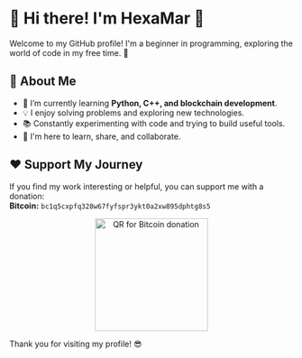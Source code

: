 # 👋 Hi there! I'm HexaMar 🚀

Welcome to my GitHub profile! I'm a beginner in programming, exploring the world of code in my free time. 🚀

## 🔧 About Me
- 🌱 I’m currently learning **Python, C++, and blockchain development**.
- 💡 I enjoy solving problems and exploring new technologies.
- 📚 Constantly experimenting with code and trying to build useful tools.
- 🚀 I'm here to learn, share, and collaborate.

## ❤️ Support My Journey
If you find my work interesting or helpful, you can support me with a donation:  
**Bitcoin:** `bc1q5cxpfq328w67fyfspr3ykt0a2xw895dphtg8s5`  

<p align="center">
  <img src="[https://raw.githubusercontent.com/HexaMar/HexaMar/refs/heads/main/qr.png]" alt="QR for Bitcoin donation" width="200">
</p>


Thank you for visiting my profile! 😎
